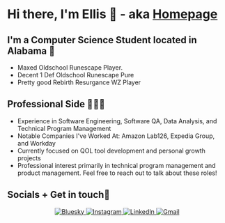 # Hi there, I'm Ellis  🥳 - aka [Homepage][website]



## I'm a Computer Science Student located in Alabama 🤠

- Maxed Oldschool Runescape Player.
- Decent 1 Def Oldschool Runescape Pure
- Pretty good Rebirth Resurgance WZ Player

## Professional Side 👨🏽‍💻

- Experience in Software Engineering, Software QA, Data Analysis, and Technical Program Management
- Notable Companies I've Worked At: Amazon Lab126, Expedia Group, and Workday
- Currently focused on QOL tool development and personal growth projects
- Professional interest primarily in technical program management and product management. Feel free to reach out to talk about these roles!

## Socials + Get in touch📱

<div align="center">
  <a href="https://bsky.app/profile/ellisalcantara.com">
    <img src="https://img.shields.io/badge/Bluesky-0285FF?logo=bluesky&logoColor=fff" alt="Bluesky">
  </a>
  <a href="https://www.instagram.com/rs.ellis/">
    <img src="https://img.shields.io/badge/Instagram-%23E4405F.svg?logo=Instagram&logoColor=white" alt="Instagram">
  </a>
  <a href="https://www.linkedin.com/in/ellis-alcantara/">
    <img src="https://custom-icon-badges.demolab.com/badge/LinkedIn-0A66C2?logo=linkedin-white&logoColor=fff" alt="LinkedIn">
  </a>
  <a href="mailto:ellisalcantara@gmail.com">
    <img src="https://img.shields.io/badge/Gmail-D14836?logo=gmail&logoColor=white" alt="Gmail">
  </a>
</div>

[website]: https://www.ellisalcantara.com/
